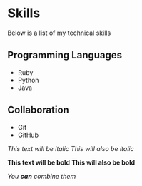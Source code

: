 # Skills
Below is a list of my technical skills 

## Programming Languages
- Ruby
- Python
- Java

## Collaboration
- Git
- GitHub

*This text will be italic*
_This will also be italic_

**This text will be bold**
__This will also be bold__

_You **can** combine them_
